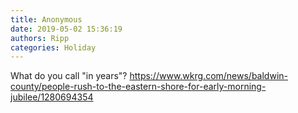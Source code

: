```yaml
---
title: Anonymous
date: 2019-05-02 15:36:19
authors: Ripp
categories: Holiday
---
```


 What do you call "in years"?
https://www.wkrg.com/news/baldwin-county/people-rush-to-the-eastern-shore-for-early-morning-jubilee/1280694354